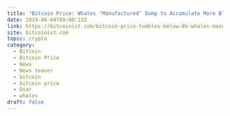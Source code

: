 ```yaml
---
title: "Bitcoin Price: Whales ‘Manufactured’ Dump to Accumulate More BTC"
date: 2019-06-04T09:00:13Z
link: https://bitcoinist.com/bitcoin-price-tumbles-below-8k-whales-manufacture-dump/?utm_medium=RSS&utm_source=hune
site: bitcoinist.com
topic: crypto
category:
  - Bitcoin
  - Bitcoin Price
  - News
  - News teaser
  - bitcoin
  - bitcoin price
  - Diar
  - whales
draft: false
---
```

